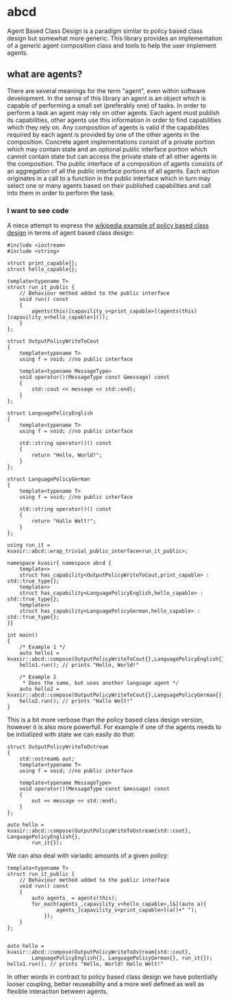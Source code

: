 # abcd
Agent Based Class Design is a paradigm similar to policy based class design but somewhat more generic. This library provides an implementation of a generic agent composition class and tools to help the user implement agents.

## what are agents?
There are several meanings for the term "agent", even within software development. In the sense of this library an agent is an object which is capable of performing a small set (preferably one) of tasks. In order to perform a task an agent may rely on other agents. Each agent must publish its capabilities, other agents use this information in order to find capabilities which they rely on. Any composition of agents is valid if the capabilities required by each agent is provided by one of the other agents in the composition. 
Concrete agent implementations consist of a private portion which may contain state and an optional public interface portion which cannot contain state but can access the private state of all other agents in the composition. The public interface of a composition of agents consists of an aggregation of all the public interface portions of all agents. Each action originates in a call to a function in the public interface which in turn may select one or many agents based on their published capabilities and call into them in order to perform the task.

### I want to see code
A niece attempt to express the [wikipedia example of policy based class design](https://en.wikipedia.org/wiki/Policy-based_design) in terms of agent based class design:
```
#include <iostream>
#include <string>

struct print_capable{};
struct hello_capable{};

template<typename T>
struct run_it_public {
    // Behaviour method added to the public interface
    void run() const
    {
        agents(this)[capavility_v<print_capable>](agents(this)[capavility_v<hello_capable>]());
    }
};
 
struct OutputPolicyWriteToCout
{
    template<typename T>
    using f = void; //no public interface

    template<typename MessageType>
    void operator()(MessageType const &message) const
    {
        std::cout << message << std::endl;
    }
};
 
struct LanguagePolicyEnglish
{
    template<typename T>
    using f = void; //no public interface

    std::string operator()() const
    {
        return "Hello, World!";
    }
};

struct LanguagePolicyGerman
{
    template<typename T>
    using f = void; //no public interface

    std::string operator()() const
    {
        return "Hallo Welt!";
    }
};

using run_it = kvasir::abcd::wrap_trivial_public_interface<run_it_public>;

namespace kvasir{ namespace abcd {
    template<>
    struct has_capability<OutputPolicyWriteToCout,print_capable> : std::true_type{};
    template<>
    struct has_capability<LanguagePolicyEnglish,hello_capable> : std::true_type{};
    template<>
    struct has_capability<LanguagePolicyGerman,hello_capable> : std::true_type{};
}}
 
int main()
{
    /* Example 1 */
    auto hello1 = kvasir::abcd::compose(OutputPolicyWriteToCout{},LanguagePolicyEnglish{},run_it{});
    hello1.run(); // prints "Hello, World!"
 
    /* Example 2
     * Does the same, but uses another language agent */
    auto hello2 = kvasir::abcd::compose(OutputPolicyWriteToCout{},LanguagePolicyGerman{},run_it{});
    hello2.run(); // prints "Hallo Welt!"
}
```
This is a bit more verbose than the policy based class design version, however it is also more powerfull. For example if one of the agents needs to be initialized with state we can easily do that:
```
struct OutputPolicyWriteToOstream
{
    std::ostream& out;
    template<typename T>
    using f = void; //no public interface

    template<typename MessageType>
    void operator()(MessageType const &message) const
    {
        out << message << std::endl;
    }
};

auto hello = kvasir::abcd::compose(OutputPolicyWriteToOstream{std::cout}, LanguagePolicyEnglish{},
        run_it{});
```
We can also deal with variadic amounts of a given policy:
```
template<typename T>
struct run_it_public {
    // Behaviour method added to the public interface
    void run() const
    {
        auto agents_ = agents(this);
        for_each(agents_,capavility_v<hello_capable>,[&](auto a){
                agents_[capavility_v<print_capable>](a()+" ");
            });
    }
};


auto hello = kvasir::abcd::compose(OutputPolicyWriteToOstream{std::cout},
        LanguagePolicyEnglish{}, LanguagePolicyGerman{}, run_it{});
hello1.run(); // prints "Hello, World! Hallo Welt!"
```
In other words in contrast to policy based class design we have potentially looser coupling, better reuseability and a more well defined as well as flexible interaction between agents. 


